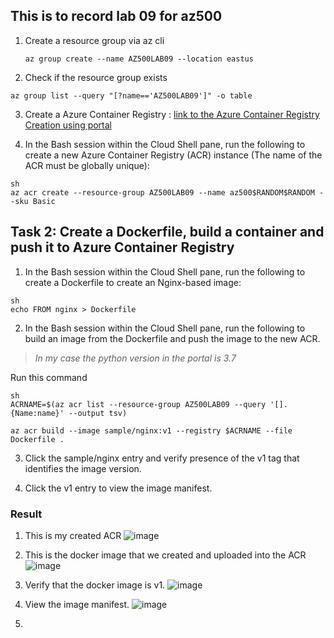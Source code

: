 ## This is to record lab 09 for az500

1. Create a resource group via az cli
   ```shell
   az group create --name AZ500LAB09 --location eastus
   ```

2. Check if the resource group exists
  ```shell
  az group list --query "[?name=='AZ500LAB09']" -o table
  ```

3. Create a Azure Container Registry : [link to the Azure Container Registry Creation using portal](https://docs.microsoft.com/en-us/azure/container-registry/container-registry-get-started-portal)

4. In the Bash session within the Cloud Shell pane, run the following to create a new Azure Container Registry (ACR) instance (The name of the ACR must be globally unique):
```
sh
az acr create --resource-group AZ500LAB09 --name az500$RANDOM$RANDOM --sku Basic
```

## Task 2: Create a Dockerfile, build a container and push it to Azure Container Registry
1. In the Bash session within the Cloud Shell pane, run the following to create a Dockerfile to create an Nginx-based image:
```
sh
echo FROM nginx > Dockerfile
```

2. In the Bash session within the Cloud Shell pane, run the following to build an image from the Dockerfile and push the image to the new ACR.

> _In my case the python version in the portal is 3.7_

Run  this command
```
sh
ACRNAME=$(az acr list --resource-group AZ500LAB09 --query '[].{Name:name}' --output tsv)

az acr build --image sample/nginx:v1 --registry $ACRNAME --file Dockerfile .
```


3. Click the sample/nginx entry and verify presence of the v1 tag that identifies the image version.

4. Click the v1 entry to view the image manifest.
### Result

1. This is my created ACR
![image](https://user-images.githubusercontent.com/5245744/161413648-8c7b2861-314f-4136-8ca6-d674e23ed6b3.png)

2. This is the docker image that we created and uploaded into the ACR
![image](https://user-images.githubusercontent.com/5245744/161413660-4b5b0a35-a5e1-486e-b222-727c0cffa8a6.png)

3. Verify that the docker image is v1. 
![image](https://user-images.githubusercontent.com/5245744/161413813-6575906e-ee02-4ad3-9c0f-366139fb6ef2.png)

4. View the image manifest. 
![image](https://user-images.githubusercontent.com/5245744/161413835-900da802-46ab-4a12-9ca3-45d7811d9db2.png)

6. 
